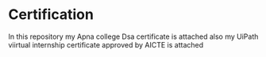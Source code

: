 # Certification
In this repository my Apna college Dsa certificate is attached 
also my UiPath viirtual internship certificate approved by AICTE is attached
